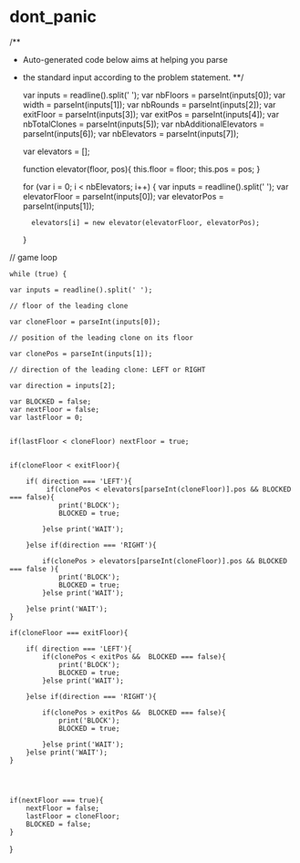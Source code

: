 # dont_panic

/**
 * Auto-generated code below aims at helping you parse
 * the standard input according to the problem statement.
 **/
 
 

     var inputs = readline().split(' ');
     var nbFloors = parseInt(inputs[0]);
     var width = parseInt(inputs[1]);
     var nbRounds = parseInt(inputs[2]);
     var exitFloor = parseInt(inputs[3]); 
     var exitPos = parseInt(inputs[4]);
     var nbTotalClones = parseInt(inputs[5]); 
     var nbAdditionalElevators = parseInt(inputs[6]); 
     var nbElevators = parseInt(inputs[7]); 

     var elevators = [];

     function elevator(floor, pos){
         this.floor = floor;
         this.pos = pos;
     }

     for (var i = 0; i < nbElevators; i++) {
        var inputs = readline().split(' ');
        var elevatorFloor = parseInt(inputs[0]); 
        var elevatorPos = parseInt(inputs[1]); 

         elevators[i] = new elevator(elevatorFloor, elevatorPos);

     }


// game loop

    while (true) {

    var inputs = readline().split(' ');
    
    // floor of the leading clone
    
    var cloneFloor = parseInt(inputs[0]); 
    
    // position of the leading clone on its floor
    
    var clonePos = parseInt(inputs[1]); 
    
    // direction of the leading clone: LEFT or RIGHT
    
    var direction = inputs[2]; 
    
    var BLOCKED = false;
    var nextFloor = false;
    var lastFloor = 0;
    
    
    if(lastFloor < cloneFloor) nextFloor = true;

                    
    if(cloneFloor < exitFloor){  
        
        if( direction === 'LEFT'){
             if(clonePos < elevators[parseInt(cloneFloor)].pos && BLOCKED === false){
                print('BLOCK');   
                BLOCKED = true;
                
            }else print('WAIT');
            
        }else if(direction === 'RIGHT'){
            
            if(clonePos > elevators[parseInt(cloneFloor)].pos && BLOCKED === false ){
                print('BLOCK');   
                BLOCKED = true;
            }else print('WAIT');
           
        }else print('WAIT');    
    }
    
    if(cloneFloor === exitFloor){
        
        if( direction === 'LEFT'){
            if(clonePos < exitPos &&  BLOCKED === false){
                print('BLOCK');  
                BLOCKED = true;
            }else print('WAIT');
            
        }else if(direction === 'RIGHT'){
            
            if(clonePos > exitPos &&  BLOCKED === false){
                print('BLOCK'); 
                BLOCKED = true;
                
            }else print('WAIT');
        }else print('WAIT');
    }
    
     
        
            
    if(nextFloor === true){
        nextFloor = false;
        lastFloor = cloneFloor;
        BLOCKED = false;
    }
     
    
}
